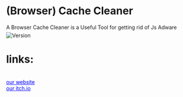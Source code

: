 # (Browser) Cache Cleaner
A Browser Cache Cleaner is a Useful Tool for getting rid of Js Adware
<br style="line-height: 5px;">
<br style="line-height: 5px;">
<img src="https://img.shields.io/badge/version-1.0.0.2-green" alt="Version"></img>
<br style="line-height: 5px;">
<h1>links:</h1><br>
<a href="http://shadowstudios.rf.gd/" style="color: blue;">our website</a><br>
<a href="https://shadowdevhere.itch.io/" style="color: blue;">our itch.io</a>
